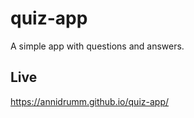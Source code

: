 # quiz-app

A simple app with questions and answers.

## Live

https://annidrumm.github.io/quiz-app/
